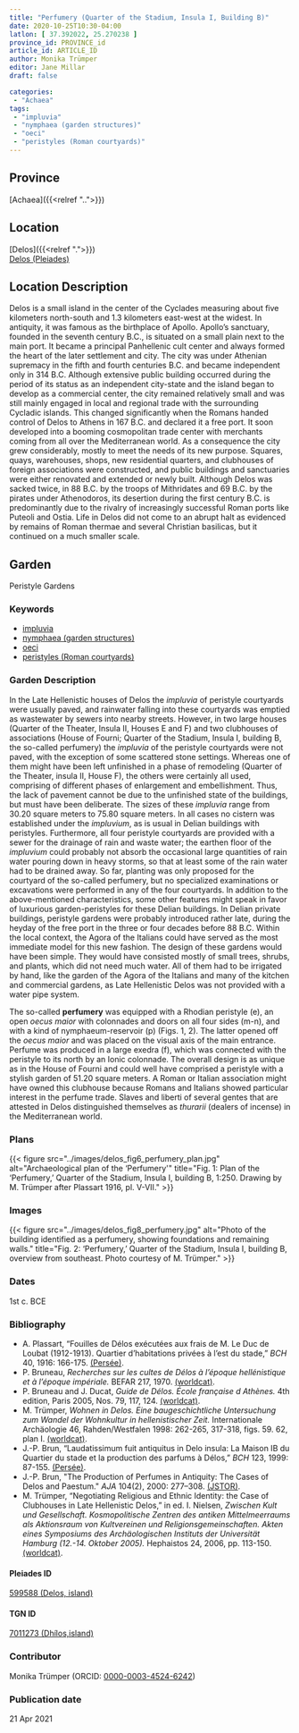 ```yaml
---
title: "Perfumery (Quarter of the Stadium, Insula I, Building B)"
date: 2020-10-25T10:30-04:00
latlon: [ 37.392022, 25.270238 ]
province_id: PROVINCE_id
article_id: ARTICLE_ID
author: Monika Trümper
editor: Jane Millar
draft: false

categories:
 - "Achaea"
tags:
 - "impluvia"
 - "nymphaea (garden structures)"
 - "oeci"
 - "peristyles (Roman courtyards)"
---
```


## Province
[Achaea]({{<relref "..">}})

## Location
[Delos]({{<relref ".">}}) \
[Delos (Pleiades)](https://pleiades.stoa.org/places/599588)

## Location Description
Delos is a small island in the center of the Cyclades measuring about five kilometers north-south and 1.3 kilometers east-west at the widest.  In antiquity, it was famous as the birthplace of Apollo. Apollo’s sanctuary, founded in the seventh century B.C., is situated on a small plain next to the main port. It became a principal Panhellenic cult center and always formed the heart of the later settlement and city. The city was under Athenian supremacy in the fifth and fourth centuries B.C. and became independent only in 314 B.C. Although extensive public building occurred during the period of its status as an independent city-state and the island began to develop as a commercial center, the city remained relatively small and was still mainly engaged in local and regional trade with the surrounding Cycladic islands. This changed significantly when the Romans handed control of Delos to Athens in 167 B.C. and declared it a free port. It soon developed into a booming cosmopolitan trade center with merchants coming from all over the Mediterranean world. As a consequence the city grew considerably, mostly to meet the needs of its new purpose. Squares, quays, warehouses, shops, new residential quarters, and clubhouses of foreign associations were constructed, and public buildings and sanctuaries were either renovated and extended or newly built. Although Delos was sacked twice, in 88 B.C. by the troops of Mithridates and 69 B.C. by the pirates under Athenodoros, its desertion during the first century B.C. is predominantly due to the rivalry of increasingly successful Roman ports like Puteoli and Ostia. Life in Delos did not come to an abrupt halt as evidenced by remains of Roman thermae and several Christian basilicas, but it continued on a much smaller scale.

## Garden
Peristyle Gardens

### Keywords
- [impluvia](http://vocab.getty.edu/page/aat/300129867)
- [nymphaea (garden structures)](http://vocab.getty.edu/page/aat/300006809)
- [oeci](http://vocab.getty.edu/page/aat/300080791)
- [peristyles (Roman courtyards)](http://vocab.getty.edu/page/aat/300080971)

### Garden Description
In the Late Hellenistic houses of Delos the *impluvia* of peristyle courtyards were usually paved, and rainwater falling into these courtyards was emptied as wastewater by sewers into nearby streets. However, in two large houses (Quarter of the Theater, Insula II, Houses E and F) and two clubhouses of associations (House of Fourni; Quarter of the Stadium, Insula I, building B, the so-called perfumery) the *impluvia* of the peristyle courtyards were not paved, with the exception of some scattered stone settings. Whereas one of them might have been left unfinished in a phase of remodeling (Quarter of the Theater, insula II, House F), the others were certainly all used, comprising of different phases of enlargement and embellishment. Thus, the lack of pavement cannot be due to the unfinished state of the buildings, but must have been deliberate. The sizes of these *impluvia* range from 30.20 square meters to 75.80 square meters. In all cases no cistern was established under the *impluvium*, as is usual in Delian buildings with peristyles. Furthermore, all four peristyle courtyards are provided with a sewer for the drainage of rain and waste water; the earthen floor of the *impluvium* could probably not absorb the occasional large quantities of rain water pouring down in heavy storms, so that at least some of the rain water had to be drained away. So far, planting was only proposed for the courtyard of the so-called perfumery, but no specialized examinations or excavations were performed in any of the four courtyards. In addition to the above-mentioned characteristics, some other features might speak in favor of luxurious garden-peristyles for these Delian buildings. In Delian private buildings, peristyle gardens were probably introduced rather late, during the heyday of the free port in the three or four decades before 88 B.C. Within the local context, the Agora of the Italians could have served as the most immediate model for this new fashion. The design of these gardens would have been simple. They would have consisted mostly of small trees, shrubs, and plants, which did not need much water. All of them had to be irrigated by hand, like the garden of the Agora of the Italians and many of the kitchen and commercial gardens, as Late Hellenistic Delos was not provided with a water pipe system.

The so-called **perfumery** was equipped with a Rhodian peristyle (e), an open *oecus maior* with colonnades and doors on all four sides (m-n), and with a kind of nymphaeum-reservoir (p) (Figs. 1, 2). The latter opened off the *oecus maior* and was placed on the visual axis of the main entrance. Perfume was produced in a large exedra (f), which was connected with the peristyle to its north by an Ionic colonnade. The overall design is as unique as in the House of Fourni and could well have comprised a peristyle with a stylish garden of 51.20 square meters. A Roman or Italian association might have owned this clubhouse because Romans and Italians showed particular interest in the perfume trade. Slaves and liberti of several gentes that are attested in Delos distinguished themselves as *thurarii* (dealers of incense) in the Mediterranean world.

<!--
### Maps
{{< figure src="IMG_URL" alt="ALT_TEXT" title="CAPTION" >}}
-->

### Plans
{{< figure src="../images/delos_fig6_perfumery_plan.jpg" alt="Archaeological plan of the ‘Perfumery'" title="Fig. 1: Plan of the ‘Perfumery,’ Quarter of the Stadium, Insula I, building B, 1:250. Drawing by M. Trümper after Plassart 1916, pl. V-VII." >}}

### Images
{{< figure src="../images/delos_fig8_perfumery.jpg" alt="Photo of the building identified as a perfumery, showing foundations and remaining walls." title="Fig. 2: ‘Perfumery,’ Quarter of the Stadium, Insula I, building B, overview from southeast. Photo courtesy of M. Trümper." >}}

### Dates
1st c. BCE

### Bibliography
- A. Plassart, “Fouilles de Délos exécutées aux frais de M. Le Duc de Loubat (1912-1913). Quartier d’habitations privées à l’est du stade,” *BCH* 40, 1916: 166-175. [(Persée)](https://www.persee.fr/doc/bch_0007-4217_1916_num_40_1_1477).
- P. Bruneau, *Recherches sur les cultes de Délos à l’époque hellénistique et à l’époque impériale.* BEFAR 217, 1970. [(worldcat)](http://www.worldcat.org/oclc/2349270).
- P. Bruneau and J. Ducat, *Guide de Délos. École française d Athènes.* 4th edition, Paris 2005, Nos. 79, 117, 124. [(worldcat)](http://www.worldcat.org/oclc/884638358).
- M. Trümper, *Wohnen in Delos. Eine baugeschichtliche Untersuchung zum Wandel der Wohnkultur in hellenistischer Zeit.* Internationale Archäologie 46, Rahden/Westfalen 1998: 262-265, 317-318, figs. 59. 62, plan I. [(worldcat)](http://www.worldcat.org/oclc/722868070).
- J.-P. Brun, “Laudatissimum fuit antiquitus in Delo insula: La Maison IB du Quartier du stade et la production des parfums à Délos,” *BCH* 123, 1999: 87-155. [(Persée)](https://www.persee.fr/doc/bch_0007-4217_1999_num_123_1_7212).
- J.-P. Brun, "The Production of Perfumes in Antiquity: The Cases of Delos and Paestum." *AJA* 104(2), 2000: 277–308. [(JSTOR)](https://www.jstor.org/stable/507452).
- M. Trümper, “Negotiating Religious and Ethnic Identity: the Case of Clubhouses in Late Hellenistic Delos,” in ed. I. Nielsen, *Zwischen Kult und Gesellschaft. Kosmopolitische Zentren des antiken Mittelmeerraums als Aktionsraum von Kultvereinen und Religionsgemeinschaften. Akten eines Symposiums des Archäologischen Instituts der Universität Hamburg (12.-14. Oktober 2005).* Hephaistos 24, 2006, pp. 113-150. [(worldcat)](http://www.worldcat.org/oclc/233697152).


<!--#### Periodo ID-->

<!-- [PERIODO_ID](https://pleiades.stoa.org/places/PLEIADES_ID) -->

#### Pleiades ID
[599588 (Delos, island)](https://pleiades.stoa.org/places/599588)

#### TGN ID
[7011273 (Dhílos,island)](http://vocab.getty.edu/page/tgn/7011273)

### Contributor
Monika Trümper (ORCID: [0000-0003-4524-6242](https://orcid.org/0000-0003-4524-6242))

### Publication date

21 Apr 2021

<!--### Related articles-->

<!-- Links to other related articles. Leave blank for now -->
